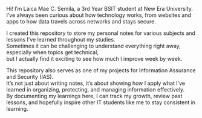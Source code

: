 Hi! I’m Laica Mae C. Semila, a 3rd Year BSIT student at New Era University.  
I’ve always been curious about how technology works, from websites and apps to how data travels across networks and stays secure.  

I created this repository to store my personal notes for various subjects and lessons I’ve learned throughout my studies.  
Sometimes it can be challenging to understand everything right away, especially when topics get technical,  
but I actually find it exciting to see how much I improve week by week.  

This repository also serves as one of my projects for Information Assurance and Security (IAS).  
It’s not just about writing notes, it’s about showing how I apply what I’ve learned in organizing, protecting, and managing information effectively.  
By documenting my learnings here, I can track my growth, review past lessons, and hopefully inspire other IT students like me to stay consistent in learning.
 
